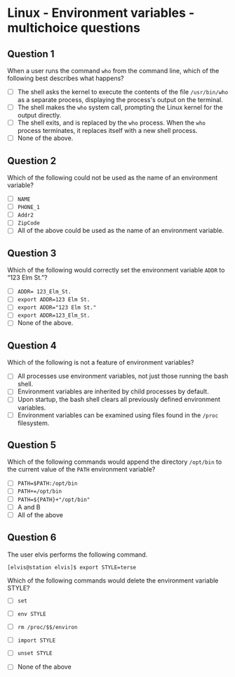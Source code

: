 # Linux - Environment variables - multichoice questions

## Question 1

When a user runs the command `who` from the command line, which of the following best describes what happens?

- [ ] The shell asks the kernel to execute the contents of the file `/usr/bin/who` as a separate process, displaying the process's output on the terminal.
- [ ] The shell makes the `who` system call, prompting the Linux kernel for the output directly.
- [ ] The shell exits, and is replaced by the `who` process. When the `who` process terminates, it replaces itself with a new shell process.
- [ ] None of the above.

## Question 2

Which of the following could not be used as the name of an environment variable?

- [ ] `NAME`
- [ ] `PHONE_1`
- [ ] `Addr2`
- [ ] `ZipCode`
- [ ] All of the above could be used as the name of an environment variable.

## Question 3

Which of the following would correctly set the environment variable `ADDR` to “123 Elm St.”?

- [ ] `ADDR= 123_Elm_St.`
- [ ] `export ADDR=123 Elm St.`
- [ ] `export ADDR="123 Elm St."`
- [ ] `export ADDR=123_Elm_St.`
- [ ] None of the above.

## Question 4

Which of the following is not a feature of environment variables?

- [ ] All processes use environment variables, not just those running the bash shell.
- [ ] Environment variables are inherited by child processes by default.
- [ ] Upon startup, the bash shell clears all previously defined environment variables.
- [ ] Environment variables can be examined using files found in the `/proc` filesystem.

## Question 5

Which of the following commands would append the directory `/opt/bin` to the current value
of the `PATH` environment variable?

- [ ] `PATH=$PATH:/opt/bin`
- [ ] `PATH+=/opt/bin`
- [ ] `PATH=${PATH}+"/opt/bin"`
- [ ] A and B
- [ ] All of the above

## Question 6

The user elvis performs the following command.

```contole
[elvis@station elvis]$ export STYLE=terse
```

Which of the following commands would delete the environment variable STYLE?

- [ ] `set`
- [ ] `env STYLE`
- [ ] `rm /proc/$$/environ`
- [ ] `import STYLE`
- [ ] `unset STYLE`
- [ ] None of the above

